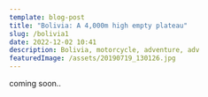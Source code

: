 ```yaml
---
template: blog-post
title: "Bolivia: A 4,000m high empty plateau"
slug: /bolivia1
date: 2022-12-02 10:41
description: Bolivia, motorcycle, adventure, adv
featuredImage: /assets/20190719_130126.jpg
---
```

c﻿oming soon..